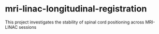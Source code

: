 # mri-linac-longitudinal-registration
This project investigates the stability of spinal cord positioning across MRI-LINAC sessions
